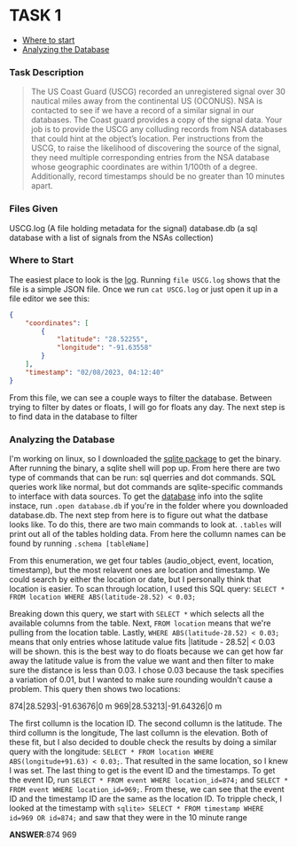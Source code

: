 # TASK 1
- [Where to start](#where-to-start)
- [Analyzing the Database](#analyzing-the-database)

### Task Description
> The US Coast Guard (USCG) recorded an unregistered signal over 30 nautical miles away from the continental US (OCONUS). NSA is contacted to see if we have a record of a similar signal in our databases. The Coast guard provides a copy of the signal data. Your job is to provide the USCG any colluding records from NSA databases that could hint at the object’s location. Per instructions from the USCG, to raise the likelihood of discovering the source of the signal, they need multiple corresponding entries from the NSA database whose geographic coordinates are within 1/100th of a degree. Additionally, record timestamps should be no greater than 10 minutes apart.

### Files Given
USCG.log (A file holding metadata for the signal)
database.db (a sql database with a list of signals from the NSAs collection)

### Where to Start
The easiest place to look is the [log](./static/USCG.log). Running `file USCG.log` shows that the file is a simple JSON file. Once we run `cat USCG.log` or just open it up in a file editor we see this:
```json
{
    "coordinates": [
        {
            "latitude": "28.52255",
            "longitude": "-91.63558"
        }
    ],
    "timestamp": "02/08/2023, 04:12:40"
}
```
From this file, we can see a couple ways to filter the database. Between trying to filter by dates or floats, I will go for floats any day. The next step is to find data in the database to filter

### Analyzing the Database
I'm working on linux, so I downloaded the [sqlite package](https://sqlite.org/2023/sqlite-tools-linux-x64-3440200.zip) to get the binary. After running the binary, a sqlite shell will pop up. From here there are two type of commands that can be run: sql querries and dot commands. SQL queries work like normal, but dot commands are sqlite-specific commands to interface with data sources. To get the [database](./static/database.db) info into the sqlite instace, run `.open database.db` if you're in the folder where you downloaded database.db. The next step from here is to figure out what the datbase looks like. To do this, there are two main commands to look at. `.tables` will print out all of the tables holding data. From here the collumn names can be found by running `.schema [tableName]`

From this enumeration, we get four tables (audio_object, event, location, timestamp), but the most relavent ones are location and timestamp. We could search by either the location or date, but I personally think that location is easier. To scan through location, I used this SQL query: `SELECT * FROM location WHERE ABS(latitude-28.52) < 0.03;`

Breaking down this query, we start with `SELECT *` which selects all the available columns from the table. Next, `FROM location` means that we're pulling from the location table. Lastly, `WHERE ABS(latitude-28.52) < 0.03;` means that only entries whose latitude value fits \|latitude - 28.52\| < 0.03 will be shown. this is the best way to do floats because we can get how far away the latitude value is from the value we want and then filter to make sure the distance is less than 0.03. I chose 0.03 because the task specifies a variation of 0.01, but I wanted to make sure rounding wouldn't cause a problem. This query then shows two locations:

874\|28.5293\|-91.63676\|0 m
969\|28.53213\|-91.64326\|0 m

The first collumn is the location ID. The second collumn is the latitude. The third collumn is the longitude, The last collumn is the elevation. Both of these fit, but I also decided to double check the results by doing a similar query with the longitude: `SELECT * FROM location WHERE ABS(longitude+91.63) < 0.03;`. That resulted in the same location, so I knew I was set. The last thing to get is the event ID and the timestamps. To get the event ID, run `SELECT * FROM event WHERE location_id=874;` and `SELECT * FROM event WHERE location_id=969;`. From these, we can see that the event ID and the timestamp ID are the same as the location ID. To tripple check, I looked at the timestamp with `sqlite> SELECT * FROM timestamp WHERE id=969 OR id=874;` and saw that they were in the 10 minute range

**ANSWER**:874 969